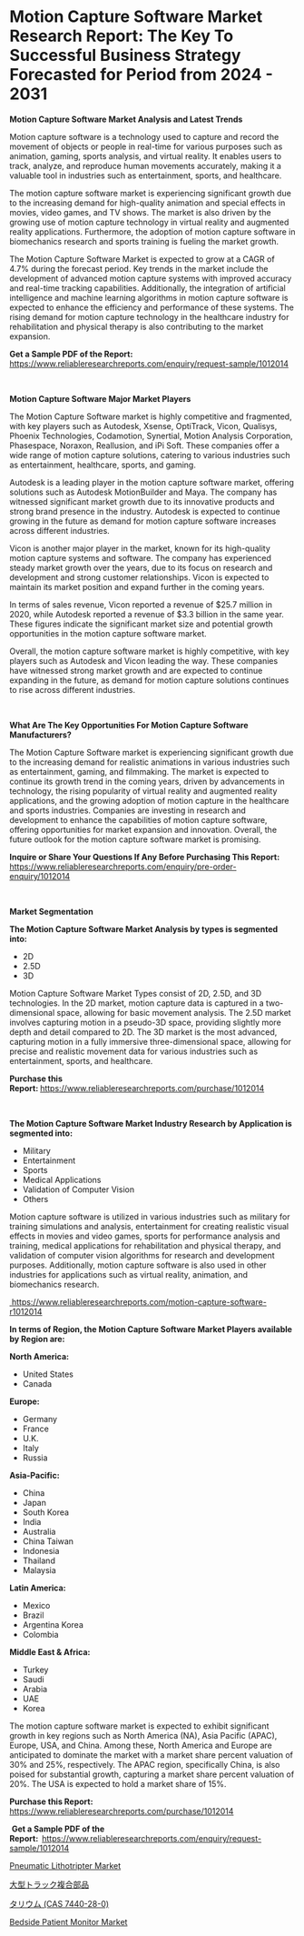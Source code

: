 <p><h1>Motion Capture Software Market Research Report: The Key To Successful Business Strategy Forecasted for Period from 2024 - 2031</h1></p><p><strong>Motion Capture Software Market Analysis and Latest Trends</strong></p>
<p><p>Motion capture software is a technology used to capture and record the movement of objects or people in real-time for various purposes such as animation, gaming, sports analysis, and virtual reality. It enables users to track, analyze, and reproduce human movements accurately, making it a valuable tool in industries such as entertainment, sports, and healthcare.</p><p>The motion capture software market is experiencing significant growth due to the increasing demand for high-quality animation and special effects in movies, video games, and TV shows. The market is also driven by the growing use of motion capture technology in virtual reality and augmented reality applications. Furthermore, the adoption of motion capture software in biomechanics research and sports training is fueling the market growth.</p><p>The Motion Capture Software Market is expected to grow at a CAGR of 4.7% during the forecast period. Key trends in the market include the development of advanced motion capture systems with improved accuracy and real-time tracking capabilities. Additionally, the integration of artificial intelligence and machine learning algorithms in motion capture software is expected to enhance the efficiency and performance of these systems. The rising demand for motion capture technology in the healthcare industry for rehabilitation and physical therapy is also contributing to the market expansion.</p></p>
<p><strong>Get a Sample PDF of the Report:&nbsp;</strong> <a href="https://www.reliableresearchreports.com/enquiry/request-sample/1012014">https://www.reliableresearchreports.com/enquiry/request-sample/1012014</a></p>
<p>&nbsp;</p>
<p><strong>Motion Capture Software Major Market Players</strong></p>
<p><p>The Motion Capture Software market is highly competitive and fragmented, with key players such as Autodesk, Xsense, OptiTrack, Vicon, Qualisys, Phoenix Technologies, Codamotion, Synertial, Motion Analysis Corporation, Phasespace, Noraxon, Reallusion, and iPi Soft. These companies offer a wide range of motion capture solutions, catering to various industries such as entertainment, healthcare, sports, and gaming.</p><p>Autodesk is a leading player in the motion capture software market, offering solutions such as Autodesk MotionBuilder and Maya. The company has witnessed significant market growth due to its innovative products and strong brand presence in the industry. Autodesk is expected to continue growing in the future as demand for motion capture software increases across different industries.</p><p>Vicon is another major player in the market, known for its high-quality motion capture systems and software. The company has experienced steady market growth over the years, due to its focus on research and development and strong customer relationships. Vicon is expected to maintain its market position and expand further in the coming years.</p><p>In terms of sales revenue, Vicon reported a revenue of $25.7 million in 2020, while Autodesk reported a revenue of $3.3 billion in the same year. These figures indicate the significant market size and potential growth opportunities in the motion capture software market.</p><p>Overall, the motion capture software market is highly competitive, with key players such as Autodesk and Vicon leading the way. These companies have witnessed strong market growth and are expected to continue expanding in the future, as demand for motion capture solutions continues to rise across different industries.</p></p>
<p>&nbsp;</p>
<p><strong>What Are The Key Opportunities For Motion Capture Software Manufacturers?</strong></p>
<p><p>The Motion Capture Software market is experiencing significant growth due to the increasing demand for realistic animations in various industries such as entertainment, gaming, and filmmaking. The market is expected to continue its growth trend in the coming years, driven by advancements in technology, the rising popularity of virtual reality and augmented reality applications, and the growing adoption of motion capture in the healthcare and sports industries. Companies are investing in research and development to enhance the capabilities of motion capture software, offering opportunities for market expansion and innovation. Overall, the future outlook for the motion capture software market is promising.</p></p>
<p><strong>Inquire or Share Your Questions If Any Before Purchasing This Report:</strong> <a href="https://www.reliableresearchreports.com/enquiry/pre-order-enquiry/1012014">https://www.reliableresearchreports.com/enquiry/pre-order-enquiry/1012014</a></p>
<p>&nbsp;</p>
<p><strong>Market Segmentation</strong></p>
<p><strong>The Motion Capture Software Market Analysis by types is segmented into:</strong></p>
<p><ul><li>2D</li><li>2.5D</li><li>3D</li></ul></p>
<p><p>Motion Capture Software Market Types consist of 2D, 2.5D, and 3D technologies. In the 2D market, motion capture data is captured in a two-dimensional space, allowing for basic movement analysis. The 2.5D market involves capturing motion in a pseudo-3D space, providing slightly more depth and detail compared to 2D. The 3D market is the most advanced, capturing motion in a fully immersive three-dimensional space, allowing for precise and realistic movement data for various industries such as entertainment, sports, and healthcare.</p></p>
<p><strong>Purchase this Report:&nbsp;</strong><a href="https://www.reliableresearchreports.com/purchase/1012014">https://www.reliableresearchreports.com/purchase/1012014</a></p>
<p>&nbsp;</p>
<p><strong>The Motion Capture Software Market Industry Research by Application is segmented into:</strong></p>
<p><ul><li>Military</li><li>Entertainment</li><li>Sports</li><li>Medical Applications</li><li>Validation of Computer Vision</li><li>Others</li></ul></p>
<p><p>Motion capture software is utilized in various industries such as military for training simulations and analysis, entertainment for creating realistic visual effects in movies and video games, sports for performance analysis and training, medical applications for rehabilitation and physical therapy, and validation of computer vision algorithms for research and development purposes. Additionally, motion capture software is also used in other industries for applications such as virtual reality, animation, and biomechanics research.</p></p>
<p><a href="https://www.reliableresearchreports.com/motion-capture-software-r1012014">&nbsp;https://www.reliableresearchreports.com/motion-capture-software-r1012014</a></p>
<p><strong>In terms of Region, the Motion Capture Software Market Players available by Region are:</strong></p>
<p>
    <p> <strong> North America: </strong>
        <ul>
            <li>United States</li>
            <li>Canada</li>
        </ul>
        </p> 
    <p> <strong> Europe: </strong>
        <ul>
            <li>Germany</li>
            <li>France</li>
            <li>U.K.</li>
            <li>Italy</li>
            <li>Russia</li>
        </ul>
        </p> 
    <p> <strong> Asia-Pacific: </strong>
        <ul>
            <li>China</li>
            <li>Japan</li>
            <li>South Korea</li>
            <li>India</li>
            <li>Australia</li>
            <li>China Taiwan</li>
            <li>Indonesia</li>
            <li>Thailand</li>
            <li>Malaysia</li>
        </ul>
        </p> 
    <p> <strong> Latin America: </strong>
        <ul>
            <li>Mexico</li>
            <li>Brazil</li>
            <li>Argentina Korea</li>
            <li>Colombia</li>
        </ul>
        </p> 
    <p> <strong> Middle East & Africa: </strong>
        <ul>
            <li>Turkey</li>
            <li>Saudi</li>
            <li>Arabia</li>
            <li>UAE</li>
            <li>Korea</li>
        </ul>
    </p>
    </p>
<p><p>The motion capture software market is expected to exhibit significant growth in key regions such as North America (NA), Asia Pacific (APAC), Europe, USA, and China. Among these, North America and Europe are anticipated to dominate the market with a market share percent valuation of 30% and 25%, respectively. The APAC region, specifically China, is also poised for substantial growth, capturing a market share percent valuation of 20%. The USA is expected to hold a market share of 15%.</p></p>
<p><strong>Purchase this Report: </strong><a href="https://www.reliableresearchreports.com/purchase/1012014">https://www.reliableresearchreports.com/purchase/1012014</a></p>
<p>&nbsp;<strong>Get a Sample PDF of the Report:&nbsp;&nbsp;</strong><a href="https://www.reliableresearchreports.com/enquiry/request-sample/1012014">https://www.reliableresearchreports.com/enquiry/request-sample/1012014</a></p>
<p><strong></strong></p>
<p><p><a href="https://github.com/gladysalidde/Market-Research-Report-List-1/blob/main/pneumatic-lithotripter-market.md">Pneumatic Lithotripter Market</a></p><p><a href="https://github.com/NikitaBruen/Market-Research-Report-List-1/blob/main/3691920173134.md">大型トラック複合部品</a></p><p><a href="https://github.com/mm14022023/Market-Research-Report-List-2/blob/main/1370218173133.md">タリウム (CAS 7440-28-0)</a></p><p><a href="https://github.com/labibmmn112/Market-Research-Report-List-1/blob/main/bedside-patient-monitor-market.md">Bedside Patient Monitor Market</a></p></p>